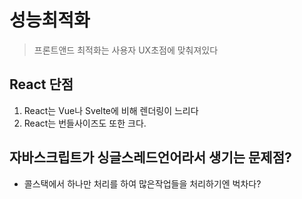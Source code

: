 # 성능최적화

> 프론트앤드 최적화는 사용자 UX초점에 맞춰져있다

## React 단점
1. React는 Vue나 Svelte에 비해 렌더링이 느리다
2. React는 번들사이즈도 또한 크다.



## 자바스크립트가 싱글스레드언어라서 생기는 문제점?

- 콜스택에서 하나만 처리를 하여 많은작업들을 처리하기엔 벅차다?
